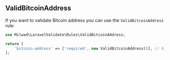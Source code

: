 ## ValidBitcoinAddress

If you want to validate Bitcoin address you can use the `ValidBitcoinAddress` rule: 

```php
use Milwad\LaravelValidate\Rules\ValidBitcoinAddress;

return [
    'bitcoin-address' => ['required', new ValidBitcoinAddress()], // bitcoin-address => 1KFHE7w8BhaENAswwryaoccDb6qcT6DbYY
];
```
